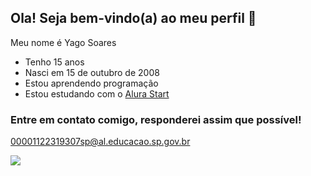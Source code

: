 ## Ola! Seja bem-vindo(a) ao meu perfil 🥰

Meu nome é Yago Soares

- Tenho 15 anos
- Nasci em 15 de outubro de 2008
- Estou aprendendo programação
- Estou estudando com o [Alura Start](https://www.alura.com.br)

### Entre em contato comigo, responderei assim que possível!

00001122319307sp@al.educacao.sp.gov.br

![](https://media.tenor.com/KtxM1oKoKxcAAAAi/vtuber-chainavt.gif)
